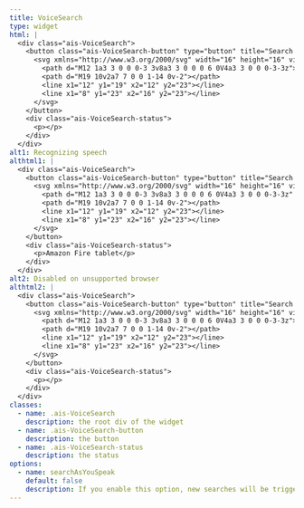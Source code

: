 ```yaml
---
title: VoiceSearch
type: widget
html: |
  <div class="ais-VoiceSearch">
    <button class="ais-VoiceSearch-button" type="button" title="Search by voice">
      <svg xmlns="http://www.w3.org/2000/svg" width="16" height="16" viewBox="0 0 24 24" fill="none" stroke="currentColor" stroke-width="2" stroke-linecap="round" stroke-linejoin="round" class="feather feather-mic">
        <path d="M12 1a3 3 0 0 0-3 3v8a3 3 0 0 0 6 0V4a3 3 0 0 0-3-3z"></path>
        <path d="M19 10v2a7 7 0 0 1-14 0v-2"></path>
        <line x1="12" y1="19" x2="12" y2="23"></line>
        <line x1="8" y1="23" x2="16" y2="23"></line>
      </svg>
    </button>
    <div class="ais-VoiceSearch-status">
      <p></p>
    </div>
  </div>
alt1: Recognizing speech
althtml1: |
  <div class="ais-VoiceSearch">
    <button class="ais-VoiceSearch-button" type="button" title="Search by voice">
      <svg xmlns="http://www.w3.org/2000/svg" width="16" height="16" viewBox="0 0 24 24" fill="none" stroke="currentColor" stroke-width="2" stroke-linecap="round" stroke-linejoin="round" class="feather feather-mic">
        <path d="M12 1a3 3 0 0 0-3 3v8a3 3 0 0 0 6 0V4a3 3 0 0 0-3-3z" fill="currentColor"></path>
        <path d="M19 10v2a7 7 0 0 1-14 0v-2"></path>
        <line x1="12" y1="19" x2="12" y2="23"></line>
        <line x1="8" y1="23" x2="16" y2="23"></line>
      </svg>
    </button>
    <div class="ais-VoiceSearch-status">
      <p>Amazon Fire tablet</p>
    </div>
  </div>
alt2: Disabled on unsupported browser
althtml2: |
  <div class="ais-VoiceSearch">
    <button class="ais-VoiceSearch-button" type="button" title="Search by voice" disabled>
      <svg xmlns="http://www.w3.org/2000/svg" width="16" height="16" viewBox="0 0 24 24" fill="none" stroke="currentColor" stroke-width="2" stroke-linecap="round" stroke-linejoin="round" class="feather feather-mic">
        <path d="M12 1a3 3 0 0 0-3 3v8a3 3 0 0 0 6 0V4a3 3 0 0 0-3-3z"></path>
        <path d="M19 10v2a7 7 0 0 1-14 0v-2"></path>
        <line x1="12" y1="19" x2="12" y2="23"></line>
        <line x1="8" y1="23" x2="16" y2="23"></line>
      </svg>
    </button>
    <div class="ais-VoiceSearch-status">
      <p></p>
    </div>
  </div>
classes:
  - name: .ais-VoiceSearch
    description: the root div of the widget
  - name: .ais-VoiceSearch-button
    description: the button
  - name: .ais-VoiceSearch-status
    description: the status
options:
  - name: searchAsYouSpeak
    default: false
    description: If you enable this option, new searches will be triggered every time speech recognition generates interim transcript while speaking.
---
```

